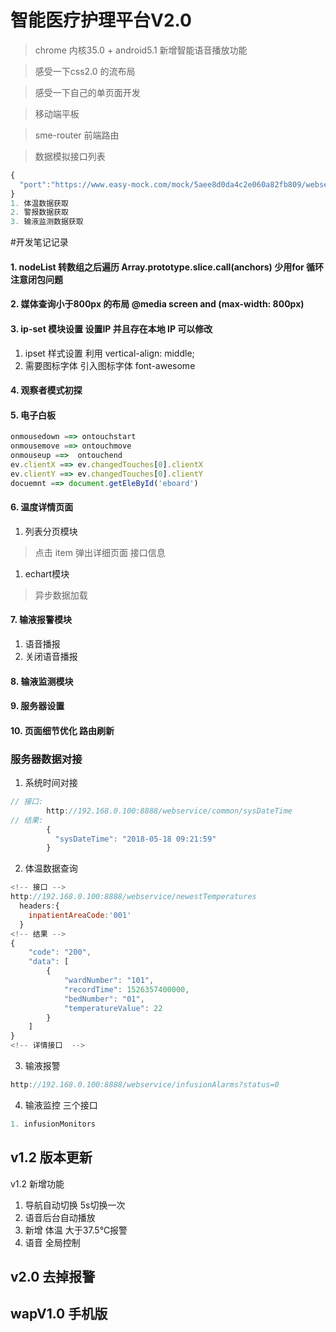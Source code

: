 # 智能医疗护理平台V2.0
> chrome 内核35.0 + android5.1
> 新增智能语音播放功能

> 感受一下css2.0 的流布局

> 感受一下自己的单页面开发

> 移动端平板

> sme-router 前端路由

> 数据模拟接口列表
```javascript
{
  "port":"https://www.easy-mock.com/mock/5aee8d0da4c2e060a82fb809/webservice/"
}
1. 体温数据获取
2. 警报数据获取
3. 输液监测数据获取
```
#开发笔记记录

#### 1. nodeList 转数组之后遍历  Array.prototype.slice.call(anchors) 少用for 循环 注意闭包问题

#### 2. 媒体查询小于800px 的布局 @media screen and (max-width: 800px) 

#### 3. ip-set 模块设置 设置IP 并且存在本地 IP 可以修改
1. ipset 样式设置 利用  vertical-align: middle;
2. 需要图标字体 引入图标字体 font-awesome
#### 4. 观察者模式初探

#### 5. 电子白板 
```javascript
onmousedown ==> ontouchstart
onmousemove ==> ontouchmove
onmouseup ==>  ontouchend
ev.clientX ==> ev.changedTouches[0].clientX
ev.clientY ==> ev.changedTouches[0].clientY
docuemnt ==> document.getEleById('eboard')
```

#### 6. 温度详情页面

1. 列表分页模块
> 点击 item 弹出详细页面
> 接口信息
1. echart模块
> 异步数据加载 
#### 7. 输液报警模块
1. 语音播报 
2. 关闭语音播报
#### 8. 输液监测模块
#### 9. 服务器设置
#### 10. 页面细节优化 路由刷新

### 服务器数据对接
1. 系统时间对接
```javascript
// 接口: 
        http://192.168.0.100:8888/webservice/common/sysDateTime
// 结果: 
        {
          "sysDateTime": "2018-05-18 09:21:59"
        }
```
2. 体温数据查询
```javascript
<!-- 接口 -->
http://192.168.0.100:8888/webservice/newestTemperatures
  headers:{
    inpatientAreaCode:'001'
  }
<!-- 结果 -->
{
    "code": "200",
    "data": [
        {
            "wardNumber": "101",
            "recordTime": 1526357400000,
            "bedNumber": "01",
            "temperatureValue": 22
        }
    ]
}
<!-- 详情接口  -->
```
3. 输液报警
```javascript
http://192.168.0.100:8888/webservice/infusionAlarms?status=0

```
4. 输液监控 三个接口
```javascript
1. infusionMonitors
```
## v1.2 版本更新
v1.2 新增功能
1. 导航自动切换 5s切换一次
2. 语音后台自动播放
3. 新增 体温 大于37.5℃报警
4. 语音 全局控制 
## v2.0 去掉报警

## wapV1.0 手机版